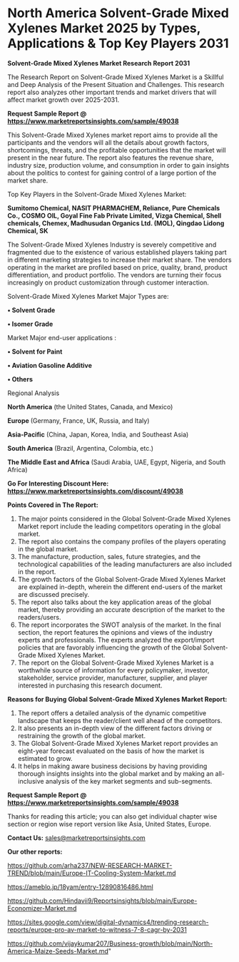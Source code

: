 # North America Solvent-Grade Mixed Xylenes Market 2025 by Types, Applications & Top Key Players 2031

<strong>Solvent-Grade Mixed Xylenes Market Research Report 2031</strong>

The Research Report on Solvent-Grade Mixed Xylenes Market is a Skillful and Deep Analysis of the Present Situation and Challenges. This research report also analyzes other important trends and market drivers that will affect market growth over 2025-2031.

<strong>Request Sample Report @ <a href=https://www.marketreportsinsights.com/sample/49038>https://www.marketreportsinsights.com/sample/49038</a></strong>

This Solvent-Grade Mixed Xylenes market report aims to provide all the participants and the vendors will all the details about growth factors, shortcomings, threats, and the profitable opportunities that the market will present in the near future. The report also features the revenue share, industry size, production volume, and consumption in order to gain insights about the politics to contest for gaining control of a large portion of the market share.

Top Key Players in the Solvent-Grade Mixed Xylenes Market:

<strong>Sumitomo Chemical, NASIT PHARMACHEM, Reliance, Pure Chemicals Co., COSMO OIL, Goyal Fine Fab Private Limited, Vizga Chemical, Shell chemicals, Chemex, Madhusudan Organics Ltd. (MOL), Qingdao Lidong Chemical, SK</strong>

The Solvent-Grade Mixed Xylenes Industry is severely competitive and fragmented due to the existence of various established players taking part in different marketing strategies to increase their market share. The vendors operating in the market are profiled based on price, quality, brand, product differentiation, and product portfolio. The vendors are turning their focus increasingly on product customization through customer interaction.

Solvent-Grade Mixed Xylenes Market Major Types are:

<strong>•  Solvent Grade

•  Isomer Grade</strong>

Market Major end-user applications :

<strong>•  Solvent for Paint

•  Aviation Gasoline Additive

•  Others</strong>

Regional Analysis

</u><strong><b>North America</b></strong> (the United States, Canada, and Mexico)

<strong><b>Europe </b></strong>(Germany, France, UK, Russia, and Italy)

<strong><b>Asia-Pacific</b></strong> (China, Japan, Korea, India, and Southeast Asia)

<strong><b>South America</b></strong> (Brazil, Argentina, Colombia, etc.)

<strong><b>The Middle East and Africa</b></strong> (Saudi Arabia, UAE, Egypt, Nigeria, and South Africa)

<strong>Go For Interesting Discount Here: <a href=https://www.marketreportsinsights.com/discount/49038>https://www.marketreportsinsights.com/discount/49038</a></strong>

<strong>Points Covered in The Report:</strong>
<ol>
  <li>The major points considered in the Global Solvent-Grade Mixed Xylenes Market report include the leading competitors operating in the global market.</li>
  <li>The report also contains the company profiles of the players operating in the global market.</li>
  <li>The manufacture, production, sales, future strategies, and the technological capabilities of the leading manufacturers are also included in the report.</li>
  <li>The growth factors of the Global Solvent-Grade Mixed Xylenes Market are explained in-depth, wherein the different end-users of the market are discussed precisely.</li>
  <li>The report also talks about the key application areas of the global market, thereby providing an accurate description of the market to the readers/users.</li>
  <li>The report incorporates the SWOT analysis of the market. In the final section, the report features the opinions and views of the industry experts and professionals. The experts analyzed the export/import policies that are favorably influencing the growth of the Global Solvent-Grade Mixed Xylenes Market.</li>
  <li>The report on the Global Solvent-Grade Mixed Xylenes Market is a worthwhile source of information for every policymaker, investor, stakeholder, service provider, manufacturer, supplier, and player interested in purchasing this research document.</li>
</ol>
<strong>Reasons for Buying Global Solvent-Grade Mixed Xylenes Market Report:</strong>

<ol>
  <li>The report offers a detailed analysis of the dynamic competitive landscape that keeps the reader/client well ahead of the competitors.</li>
  <li>It also presents an in-depth view of the different factors driving or restraining the growth of the global market.</li>
  <li>The Global Solvent-Grade Mixed Xylenes Market report provides an eight-year forecast evaluated on the basis of how the market is estimated to grow.</li>
  <li>It helps in making aware business decisions by having providing thorough insights insights into the global market and by making an all-inclusive analysis of the key market segments and sub-segments.</li>
</ol>
<strong>Request Sample Report @ <a href=https://www.marketreportsinsights.com/sample/49038>https://www.marketreportsinsights.com/sample/49038</a></strong>


Thanks for reading this article; you can also get individual chapter wise section or region wise report version like Asia, United States, Europe.

<strong>Contact Us:</strong>
sales@marketreportsinsights.com

<strong>Our other reports:</strong>

<a href=https://github.com/arha237/NEW-RESEARCH-MARKET-TREND/blob/main/Europe-IT-Cooling-System-Market.md>https://github.com/arha237/NEW-RESEARCH-MARKET-TREND/blob/main/Europe-IT-Cooling-System-Market.md</a>

<a href=https://ameblo.jp/18yam/entry-12890816486.html>https://ameblo.jp/18yam/entry-12890816486.html</a>

<a href=https://github.com/Hindavii9/Reportsinsights/blob/main/Europe-Economizer-Market.md>https://github.com/Hindavii9/Reportsinsights/blob/main/Europe-Economizer-Market.md</a>

<a href=https://sites.google.com/view/digital-dynamics4/trending-research-reports/europe-pro-av-market-to-witness-7-8-cagr-by-2031>https://sites.google.com/view/digital-dynamics4/trending-research-reports/europe-pro-av-market-to-witness-7-8-cagr-by-2031</a>

<a href=https://github.com/vijaykumar207/Business-growth/blob/main/North-America-Maize-Seeds-Market.md>https://github.com/vijaykumar207/Business-growth/blob/main/North-America-Maize-Seeds-Market.md</a>"
